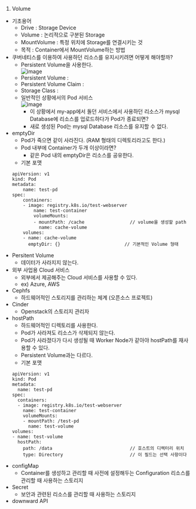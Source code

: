 1. Volume
- 기초용어
    - Drive : Storage Device
    - Volume : 논리적으로 구분된 Storage
    - MountVolume : 특정 위치에 Storage를 연결시키는 것
    - 목적 : Container에서 MountVolume하는 방법
- 쿠버네티스를 이용하여 사용하던 리소스를 유지시키려면 어떻게 해야할까?
    - Persistent Volume을 사용한다.   
    ![image](https://user-images.githubusercontent.com/110087545/236846614-6b57fb68-d8b6-4d9d-9242-db02d951f4f3.png)
    - Persistent Volume : 
    - Persistent Volume Claim : 
    - Storage Class : 
    - 일반적인 상황에서의 Pod 서비스   
    ![image](https://user-images.githubusercontent.com/110087545/236847245-ef61556b-1cde-4d4c-88ff-9ac7ae1646a7.png)
        - 이 상황에서 my-app에서 돌던 서비스에서 사용하던 리소스가 mysql Database에 리소스를 업로드하다가 Pod가 종료되면?
        - 새로 생성된 Pod는 mysql Database 리소스를 유지할 수 없다.
- emptyDir
    - Pod가 죽으면 같이 사라진다. (RAM 형태의 디렉토리라고도 한다.)
    - Pod 내부에 Container가 두개 이상이라면?
        - 같은 Pod 내의 emptyDir은 리소스를 공유한다.
    - 기본 포맷
    ```
    apiVersion: v1
    kind: Pod
    metadata:
        name: test-pd
    spec:
        containers:
        - image: registry.k8s.io/test-webserver
            name: test-container
            volumeMounts:
            - mountPath: /cache                 // volume을 생성할 path
              name: cache-volume
        volumes:
        - name: cache-volume
          emptyDir: {}                        // 기본적인 Volume 형태
    ```
- Persitent Volume
    - 데이터가 사라지지 않는다.
- 외부 사업용 Cloud 서비스
    - 외부에서 제공해주는 Cloud 서비스를 사용할 수 있다.
    - ex) Azure, AWS
- Cephfs
    - 하드웨어적인 스토리지를 관리하는 체계 (오픈소스 프로젝트)
- Cinder
    - Openstack의 스토리지 관리자
- hostPath
    - 하드웨어적인 디렉토리를 사용한다.
    - Pod가 사라져도 리소스가 삭제되지 않는다.
    - Pod가 사라졌다가 다시 생성될 때 Worker Node가 같아야 hostPath를 재사용할 수 있다.
    - Persistent Volume과는 다르다.
    - 기본 포맷
    ```
    apiVersion: v1
    kind: Pod
    metadata:
      name: test-pd
    spec:
      containers:
      - image: registry.k8s.io/test-webserver
        name: test-container
        volumeMounts:
        - mountPath: /test-pd
          name: test-volume
    volumes:
    - name: test-volume
      hostPath:
        path: /data                             // 호스트의 디렉터리 위치
        type: Directory                         // 이 필드는 선택 사항이다
    ```
- configMap
    - Container를 생성하고 관리할 때 사전에 설정해두는 Configuration 리소스를 관리할 때 사용하는 스토리지
- Secret
    - 보안과 관련된 리소스를 관리할 때 사용하는 스토리지
- downward API